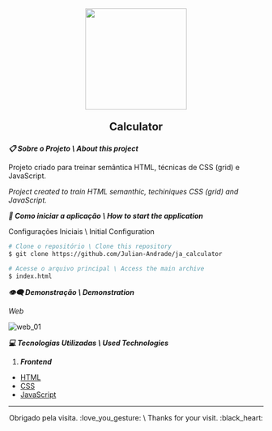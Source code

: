 <h2 align="center">
  <img width="200px" src="https://uploaddeimagens.com.br/images/004/054/563/original/julianandrade.png?1665240664"/>
  <p>Calculator</p>
</h2>

***:clipboard: Sobre o Projeto \ About this project***

Projeto criado para treinar semântica HTML, técnicas de CSS (grid) e JavaScript.

*Project created to train HTML semanthic, techiniques CSS (grid) and JavaScript.*

***:file_folder: Como iniciar a aplicação \ How to start the application***

Configurações Iniciais \ Initial Configuration

```sh
# Clone o repositório \ Clone this repository 
$ git clone https://github.com/Julian-Andrade/ja_calculator

# Acesse o arquivo principal \ Access the main archive
$ index.html
```

***:eye_speech_bubble: Demonstração \ Demonstration***

*Web*

![web_01](https://uploaddeimagens.com.br/images/004/056/458/original/calculator_01.PNG?1665431646)

***:computer: Tecnologias Utilizadas \ Used Technologies***

1. ***Frontend***
  - [HTML](https://developer.mozilla.org/pt-BR/docs/Web/HTML)
  - [CSS](https://developer.mozilla.org/pt-BR/docs/Web/CSS)
  - [JavaScript](https://developer.mozilla.org/pt-BR/docs/Web/JavaScript)

---

<p align="center">Obrigado pela visita. :love_you_gesture: \ Thanks for your visit. :black_heart:</p>




